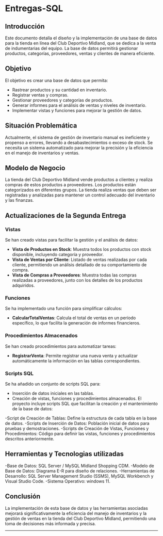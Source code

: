 # Entregas-SQL

## Introducción
Este documento detalla el diseño y la implementación de una base de datos para la tienda en línea del Club Deportivo Midland, que se dedica a la venta de indumentarias del equipo. La base de datos permitirá gestionar productos, categorías, proveedores, ventas y clientes de manera eficiente.

## Objetivo
El objetivo es crear una base de datos que permita:

- Rastrear productos y su cantidad en inventario.
- Registrar ventas y compras.
- Gestionar proveedores y categorías de productos.
- Generar informes para el análisis de ventas y niveles de inventario.
- Implementar vistas y funciones para mejorar la gestión de datos.

## Situación Problemática
Actualmente, el sistema de gestión de inventario manual es ineficiente y propenso a errores, llevando a desabastecimientos o exceso de stock. Se necesita un sistema automatizado para mejorar la precisión y la eficiencia en el manejo de inventarios y ventas.

## Modelo de Negocio
La tienda del Club Deportivo Midland vende productos a clientes y realiza compras de estos productos a proveedores. Los productos están categorizados en diferentes grupos. La tienda realiza ventas que deben ser registradas y analizadas para mantener un control adecuado del inventario y las finanzas.

## Actualizaciones de la Segunda Entrega

### Vistas
Se han creado vistas para facilitar la gestión y el análisis de datos:
- **Vista de Productos en Stock**: Muestra todos los productos con stock disponible, incluyendo categoría y proveedor.
- **Vista de Ventas por Cliente**: Listado de ventas realizadas por cada cliente, permitiendo un análisis detallado de su comportamiento de compra.
- **Vista de Compras a Proveedores**: Muestra todas las compras realizadas a proveedores, junto con los detalles de los productos adquiridos.

### Funciones
Se ha implementado una función para simplificar cálculos:
- **CalcularTotalVentas**: Calcula el total de ventas en un período específico, lo que facilita la generación de informes financieros.

### Procedimientos Almacenados
Se han creado procedimientos para automatizar tareas:
- **RegistrarVenta**: Permite registrar una nueva venta y actualizar automáticamente la información en las tablas correspondientes.

### Scripts SQL
Se ha añadido un conjunto de scripts SQL para:
- Inserción de datos iniciales en las tablas.
- Creación de vistas, funciones y procedimientos almacenados.
El proyecto incluye scripts SQL que facilitan la creación y el mantenimiento de la base de datos:

-Script de Creación de Tablas: Define la estructura de cada tabla en la base de datos.
-Scripts de Inserción de Datos: Población inicial de datos para pruebas y demostraciones.
-Scripts de Creación de Vistas, Funciones y Procedimientos: Código para definir las vistas, funciones y procedimientos descritos anteriormente.

## Herramientas y Tecnologias utilizadas
-Base de Datos: SQL Server / MySQL Midland Shopping CDM.
-Modelo de Base de Datos: Diagrama E-R para diseño de relaciones.
-Herramientas de Desarrollo: SQL Server Management Studio (SSMS), MySQL Workbench y Visual Studio Code.
-Sistema Operativo: windows 11.

## Conclusión
La implementación de esta base de datos y las herramientas asociadas mejorará significativamente la eficiencia del manejo de inventarios y la gestión de ventas en la tienda del Club Deportivo Midland, permitiendo una toma de decisiones más informada y precisa.

---